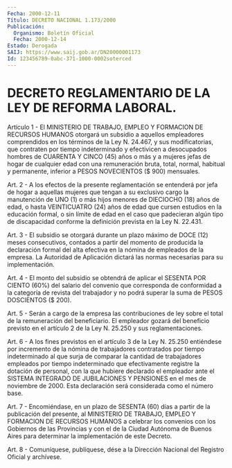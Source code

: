 ```yaml
---
Fecha: 2000-12-11
Título: DECRETO NACIONAL 1.173/2000
Publicación:
  Organismo: Boletín Oficial
  Fecha: 2000-12-14
Estado: Derogada
SAIJ: https://www.saij.gob.ar/DN20000001173
Id: 123456789-0abc-371-1000-0002soterced
---
```

# DECRETO REGLAMENTARIO DE LA LEY DE REFORMA LABORAL.

<a id="1"></a>
Artículo  1  - El MINISTERIO DE TRABAJO,  EMPLEO  Y  FORMACION  DE RECURSOS  HUMANOS  otorgará  un  subsidio  a  aquellos  empleadores comprendidos en los términos de la Ley N. 24.467, y sus modificatorias, que contraten por tiempo indeterminado y efectivicen  a  desocupados hombres de CUARENTA Y CINCO (45) años o más y a mujeres jefas de hogar de cualquier edad con una remuneración bruta,  total, normal, habitual y permanente, inferior a PESOS NOVECIENTOS ($ 900) mensuales.

<a id="2"></a>
Art. 2 - A los efectos  de la presente reglamentación se entenderá por jefa de hogar a aquellas  mujeres  que  tengan  a  su exclusivo cargo  la  manutención  de UNO (1) o más hijos menores de DIECIOCHO (18) años de edad, o hasta  VEINTICUATRO  (24)  años  de  edad  que cursen  estudios en la educación formal, o sin límite de edad en el caso  que   padecieran  algún  tipo  de  discapacidad  conforme  la definición prevista en la Ley N. 22.431.

<a id="3"></a>
Art. 3 - El  subsidio  se otorgará durante un plazo máximo de DOCE (12) meses consecutivos, contados a partir del momento de producida la declaración formal del  alta  efectiva en la nómina de empleados de  la  empresa.  La  Autoridad de Aplicación  dictará  las  normas necesarias para su implementación.

<a id="4"></a>
Art. 4 - El monto del  subsidio  se obtendrá de aplicar el SESENTA POR  CIENTO  (60%)  del  salario del convenio  que  corresponda  de conformidad a la categoría  de  revista  del  trabajador y no podrá superar la suma de PESOS DOSCIENTOS ($ 200).

<a id="5"></a>
Art.  5  - Serán a cargo de la empresa las contribuciones  de  ley sobre el total  de  la  remuneración del beneficiario. El empleador gozará del beneficio previsto en el artículo 2 de la Ley N. 25.250 y sus reglamentaciones.

<a id="6"></a>
Art. 6 - A los fines previstos  en  el artículo 3 de la Ley N. 25.250  entiéndese  por  incremento  de  la  nómina   de trabajadores contratados  por tiempo indeterminado al que surja de comparar  la cantidad de trabajadores  empleados  por  tiempo indeterminado que efectivamente registre la dotación de personal, con  la que hubiere declarado el empleador ante el SISTEMA INTEGRADO DE JUBILACIONES  Y PENSIONES  en  el  mes  de noviembre de 2000. Esta declaración será considerada como el número base.

<a id="7"></a>
Art. 7 - Encomiéndase, en  un  plazo de SESENTA (60) días a partir de la publicación del presente, al  MINISTERIO DE TRABAJO, EMPLEO Y FORMACION  DE RECURSOS HUMANOS a celebrar  los  convenios  con  los Gobiernos de  las  Provincias  y  con  el  de la Ciudad Autónoma de Buenos  Aires  para determinar la implementación  de  este  Decreto.

<a id="8"></a>
Art. 8 - Comuníquese, publíquese, dése a la Dirección Nacional del Registro Oficial y archívese.